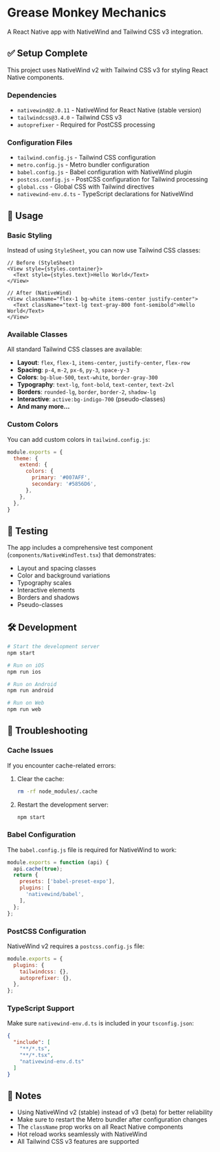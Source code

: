 # Grease Monkey Mechanics

A React Native app with NativeWind and Tailwind CSS v3 integration.

## ✅ Setup Complete

This project uses NativeWind v2 with Tailwind CSS v3 for styling React Native components.

### Dependencies

- `nativewind@2.0.11` - NativeWind for React Native (stable version)
- `tailwindcss@3.4.0` - Tailwind CSS v3
- `autoprefixer` - Required for PostCSS processing

### Configuration Files

- `tailwind.config.js` - Tailwind CSS configuration
- `metro.config.js` - Metro bundler configuration
- `babel.config.js` - Babel configuration with NativeWind plugin
- `postcss.config.js` - PostCSS configuration for Tailwind processing
- `global.css` - Global CSS with Tailwind directives
- `nativewind-env.d.ts` - TypeScript declarations for NativeWind

## 🚀 Usage

### Basic Styling

Instead of using `StyleSheet`, you can now use Tailwind CSS classes:

```tsx
// Before (StyleSheet)
<View style={styles.container}>
  <Text style={styles.text}>Hello World</Text>
</View>

// After (NativeWind)
<View className="flex-1 bg-white items-center justify-center">
  <Text className="text-lg text-gray-800 font-semibold">Hello World</Text>
</View>
```

### Available Classes

All standard Tailwind CSS classes are available:

- **Layout**: `flex`, `flex-1`, `items-center`, `justify-center`, `flex-row`
- **Spacing**: `p-4`, `m-2`, `px-6`, `py-3`, `space-y-3`
- **Colors**: `bg-blue-500`, `text-white`, `border-gray-300`
- **Typography**: `text-lg`, `font-bold`, `text-center`, `text-2xl`
- **Borders**: `rounded-lg`, `border`, `border-2`, `shadow-lg`
- **Interactive**: `active:bg-indigo-700` (pseudo-classes)
- **And many more...**

### Custom Colors

You can add custom colors in `tailwind.config.js`:

```js
module.exports = {
  theme: {
    extend: {
      colors: {
        primary: '#007AFF',
        secondary: '#5856D6',
      },
    },
  },
}
```

## 🧪 Testing

The app includes a comprehensive test component (`components/NativeWindTest.tsx`) that demonstrates:

- Layout and spacing classes
- Color and background variations
- Typography scales
- Interactive elements
- Borders and shadows
- Pseudo-classes

## 🛠️ Development

```bash
# Start the development server
npm start

# Run on iOS
npm run ios

# Run on Android
npm run android

# Run on Web
npm run web
```

## 🔧 Troubleshooting

### Cache Issues

If you encounter cache-related errors:

1. Clear the cache:
   ```bash
   rm -rf node_modules/.cache
   ```

2. Restart the development server:
   ```bash
   npm start
   ```

### Babel Configuration

The `babel.config.js` file is required for NativeWind to work:

```js
module.exports = function (api) {
  api.cache(true);
  return {
    presets: ['babel-preset-expo'],
    plugins: [
      'nativewind/babel',
    ],
  };
};
```

### PostCSS Configuration

NativeWind v2 requires a `postcss.config.js` file:

```js
module.exports = {
  plugins: {
    tailwindcss: {},
    autoprefixer: {},
  },
};
```

### TypeScript Support

Make sure `nativewind-env.d.ts` is included in your `tsconfig.json`:

```json
{
  "include": [
    "**/*.ts",
    "**/*.tsx",
    "nativewind-env.d.ts"
  ]
}
```

## 📝 Notes

- Using NativeWind v2 (stable) instead of v3 (beta) for better reliability
- Make sure to restart the Metro bundler after configuration changes
- The `className` prop works on all React Native components
- Hot reload works seamlessly with NativeWind
- All Tailwind CSS v3 features are supported
